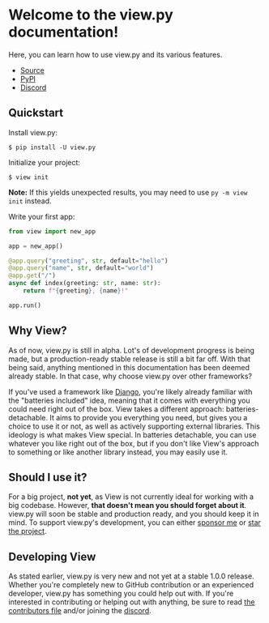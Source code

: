 # Welcome to the view.py documentation!

Here, you can learn how to use view.py and its various features.

- [Source](https://github.com/ZeroIntensity/view.py)
- [PyPI](https://pypi.org/project/view.py)
- [Discord](https://discord.gg/tZAfuWAbm2)

## Quickstart

Install view.py:

```
$ pip install -U view.py
```

Initialize your project:

```
$ view init
```

**Note:** If this yields unexpected results, you may need to use `py -m view init` instead.

Write your first app:

```py
from view import new_app

app = new_app()

@app.query("greeting", str, default="hello")
@app.query("name", str, default="world")
@app.get("/")
async def index(greeting: str, name: str):
    return f"{greeting}, {name}!"

app.run()
```

## Why View?

As of now, view.py is still in alpha. Lot's of development progress is being made, but a production-ready stable release is still a bit far off. With that being said, anything mentioned in this documentation has been deemed already stable. In that case, why choose view.py over other frameworks?

If you've used a framework like [Django](https://djangoproject.com), you're likely already familiar with the "batteries included" idea, meaning that it comes with everything you could need right out of the box. View takes a different approach: batteries-detachable. It aims to provide you everything you need, but gives you a choice to use it or not, as well as actively supporting external libraries. This ideology is what makes View special. In batteries detachable, you can use whatever you like right out of the box, but if you don't like View's approach to something or like another library instead, you may easily use it.

## Should I use it?

For a big project, **not yet**, as View is not currently ideal for working with a big codebase. However, **that doesn't mean you should forget about it**. view.py will soon be stable and production ready, and you should keep it in mind. To support view.py's development, you can either [sponsor me](https://github.com/sponsors/ZeroIntensity) or [star the project](https://github.com/zerointensity/view.py/stargazers).

## Developing View

As stated earlier, view.py is very new and not yet at a stable 1.0.0 release. Whether you're completely new to GitHub contribution or an experienced developer, view.py has something you could help out with. If you're interested in contributing or helping out with anything, be sure to read [the contributors file](https://github.com/ZeroIntensity/view.py/blob/master/CONTRIBUTING.md) and/or joining the [discord](https://discord.gg/tZAfuWAbm2).
